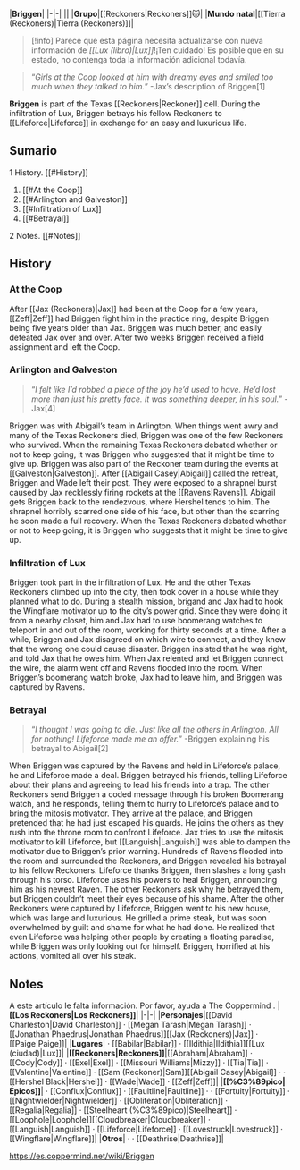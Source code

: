 |**Briggen**|
|-|-|
||
|**Grupo**|[[Reckoners\|Reckoners]]🐱︎|
|**Mundo natal**|[[Tierra (Reckoners)\|Tierra (Reckoners)]]|

> [!info] Parece que esta página necesita actualizarse con nueva información de *[[Lux (libro)\|Lux]]*!¡Ten cuidado! Es posible que en su estado, no contenga toda la información adicional todavía.

>“*Girls at the Coop looked at him with dreamy eyes and smiled too much when they talked to him.*”
\-Jax’s description of Briggen[1]


**Briggen** is part of the Texas [[Reckoners\|Reckoner]] cell. During the infiltration of Lux, Briggen betrays his fellow Reckoners to [[Lifeforce\|Lifeforce]] in exchange for an easy and luxurious life.

## Sumario

1 History. [[#History]] 

1. [[#At the Coop]] 
1. [[#Arlington and Galveston]] 
1. [[#Infiltration of Lux]] 
1. [[#Betrayal]] 


2 Notes. [[#Notes]] 


## History
### At the Coop
After [[Jax (Reckoners)\|Jax]] had been at the Coop for a few years, [[Zeff\|Zeff]] had Briggen fight him in the practice ring, despite Briggen being five years older than Jax. Briggen was much better, and easily defeated Jax over and over. After two weeks Briggen received a field assignment and left the Coop.

### Arlington and Galveston
>“*I felt like I’d robbed a piece of the joy he’d used to have. He’d lost more than just his pretty face. It was something deeper, in his soul.*”
\-Jax[4]


Briggen was with Abigail’s team in Arlington. When things went awry and many of the Texas Reckoners died, Briggen was one of the few Reckoners who survived. When the remaining Texas Reckoners debated whether or not to keep going, it was Briggen who suggested that it might be time to give up.
Briggen was also part of the Reckoner team during the events at [[Galveston\|Galveston]]. After [[Abigail Casey\|Abigail]] called the retreat, Briggen and Wade left their post. They were exposed to a shrapnel burst caused by Jax recklessly firing rockets at the [[Ravens\|Ravens]]. Abigail gets Briggen back to the rendezvous, where Hershel tends to him. The shrapnel horribly scarred one side of his face, but other than the scarring he soon made a full recovery. When the Texas Reckoners debated whether or not to keep going, it is Briggen who suggests that it might be time to give up.

### Infiltration of Lux
Briggen took part in the infiltration of Lux. He and the other Texas Reckoners climbed up into the city, then took cover in a house while they planned what to do. During a stealth mission, brigand and Jax had to hook the Wingflare motivator up to the city’s power grid. Since they were doing it from a nearby closet, him and Jax had to use boomerang watches to teleport in and out of the room, working for thirty seconds at a time. After a while, Briggen and Jax disagreed on which wire to connect, and they knew that the wrong one could cause disaster. Briggen insisted that he was right, and told Jax that he owes him. When Jax relented and let Briggen connect the wire, the alarm went off and Ravens flooded into the room. When Briggen’s boomerang watch broke, Jax had to leave him, and Briggen was captured by Ravens.

### Betrayal
>“*I thought I was going to die. Just like all the others in Arlington. All for nothing! Lifeforce made me an offer.*”
\-Briggen explaining his betrayal to Abigail[2]


When Briggen was captured by the Ravens and held in Lifeforce’s palace, he and Lifeforce made a deal. Briggen betrayed his friends, telling Lifeforce about their plans and agreeing to lead his friends into a trap. The other Reckoners send Briggen a coded message through his broken Boomerang watch, and he responds, telling them to hurry to Lifeforce’s palace and to bring the mitosis motivator. They arrive at the palace, and Briggen pretended that he had just escaped his guards. He joins the others as they rush into the throne room to confront Lifeforce. Jax tries to use the mitosis motivator to kill Lifeforce, but [[Languish\|Languish]] was able to dampen the motivator due to Briggen’s prior warning. Hundreds of Ravens flooded into the room and surrounded the Reckoners, and Briggen revealed his betrayal to his fellow Reckoners. Lifeforce thanks Briggen, then slashes a long gash through his torso. Lifeforce uses his powers to heal Briggen, announcing him as his newest Raven. The other Reckoners ask why he betrayed them, but Briggen couldn’t meet their eyes because of his shame.
After the other Reckoners were captured by Lifeforce, Briggen went to his new house, which was large and luxurious. He grilled a prime steak, but was soon overwhelmed by guilt and shame for what he had done. He realized that even Lifeforce was helping other people by creating a floating paradise, while Briggen was only looking out for himself. Briggen, horrified at his actions, vomited all over his steak.

## Notes

A este artículo le falta información. Por favor, ayuda a The Coppermind .
|**[[Los Reckoners\|Los Reckoners]]**|
|-|-|
|**Personajes**|[[David Charleston\|David Charleston]] · [[Megan Tarash\|Megan Tarash]] · [[Jonathan Phaedrus\|Jonathan Phaedrus]][[Jax (Reckoners)\|Jax]] · [[Paige\|Paige]]|
|**Lugares**| · [[Babilar\|Babilar]] · [[Ildithia\|Ildithia]][[Lux (ciudad)\|Lux]]|
|**[[Reckoners\|Reckoners]]**|[[Abraham\|Abraham]] · [[Cody\|Cody]] · [[Exel\|Exel]] · [[Missouri Williams\|Mizzy]] · [[Tia\|Tia]] · [[Valentine\|Valentine]] · [[Sam (Reckoner)\|Sam]][[Abigail Casey\|Abigail]] ·  · [[Hershel Black\|Hershel]] · [[Wade\|Wade]] · [[Zeff\|Zeff]]|
|**[[%C3%89pico\|Épicos]]**| · [[Conflux\|Conflux]] · [[Faultline\|Faultline]] ·  · [[Fortuity\|Fortuity]] · [[Nightwielder\|Nightwielder]] · [[Obliteration\|Obliteration]] · [[Regalia\|Regalia]] · [[Steelheart (%C3%89pico)\|Steelheart]] · [[Loophole\|Loophole]][[Cloudbreaker\|Cloudbreaker]] · [[Languish\|Languish]] · [[Lifeforce\|Lifeforce]] · [[Lovestruck\|Lovestruck]] · [[Wingflare\|Wingflare]]|
|**Otros**| ·  · [[Deathrise\|Deathrise]]|



https://es.coppermind.net/wiki/Briggen